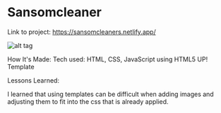 # Sansomcleaner

Link to project: https://sansomcleaners.netlify.app/

![alt tag](https://imgur.com/a/KLsLqMu)

How It's Made:
Tech used: HTML, CSS, JavaScript using HTML5 UP! Template 

Lessons Learned:

I learned that using templates can be difficult when adding images and adjusting them to fit into the css that is already applied.


